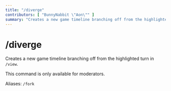 ```yaml
---
title: "/diverge"
contributors: [ "BunnyNabbit \"Aon\"" ]
summary: "Creates a new game timeline branching off from the highlighted turn in /view."
---
```


# /diverge

Creates a new game timeline branching off from the highlighted turn in `/view`.

This command is only available for moderators.

Aliases: `/fork`
